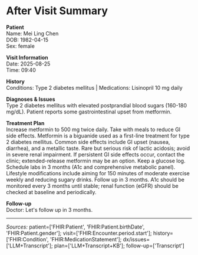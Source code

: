# After Visit Summary

**Patient**  
Name: Mei Ling Chen  
DOB: 1982-04-15  
Sex: female  

**Visit Information**  
Date: 2025-08-25  
Time: 09:40  

**History**  
Conditions: Type 2 diabetes mellitus | Medications: Lisinopril 10 mg daily

**Diagnoses & Issues**  
Type 2 diabetes mellitus with elevated postprandial blood sugars (160-180 mg/dL).  Patient reports some gastrointestinal upset from metformin.

**Treatment Plan**  
Increase metformin to 500 mg twice daily. Take with meals to reduce GI side effects.  Metformin is a biguanide used as a first-line treatment for type 2 diabetes mellitus. Common side effects include GI upset (nausea, diarrhea), and a metallic taste.  Rare but serious risk of lactic acidosis; avoid in severe renal impairment.  If persistent GI side effects occur, contact the clinic; extended-release metformin may be an option. Keep a glucose log.  Schedule labs in 3 months (A1c and comprehensive metabolic panel).  Lifestyle modifications include aiming for 150 minutes of moderate exercise weekly and reducing sugary drinks.  Follow up in 3 months.  A1c should be monitored every 3 months until stable; renal function (eGFR) should be checked at baseline and periodically.

**Follow-up**  
Doctor: Let's follow up in 3 months.

---  
*Sources:* patient=['FHIR:Patient', 'FHIR:Patient.birthDate', 'FHIR:Patient.gender']; visit=['FHIR:Encounter.period.start']; history=['FHIR:Condition', 'FHIR:MedicationStatement']; dx/issues=['LLM+Transcript']; plan=['LLM+Transcript+KB']; follow-up=['Transcript']
